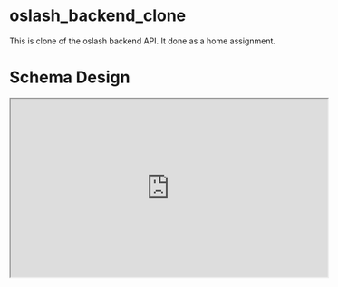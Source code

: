 # oslash_backend_clone

This is clone of the oslash backend API. It done as a home assignment.

# Schema Design

<iframe width="560" height="315" src='https://dbdiagram.io/embed/6181077ad5d522682df4ae35'> </iframe>
